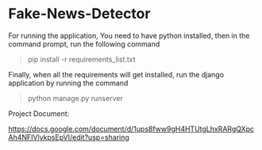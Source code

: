 # Fake-News-Detector

For running the application,
You need to have python installed, then in the command prompt, run the following command
>pip install -r requirements_list.txt

Finally, when all the requirements will get installed, run the django application by running the command 
>python manage.py runserver

Project Document:

https://docs.google.com/document/d/1ups8fww9gH4HTUtgLhxRARgQXpcAh4NFIVlykpsEpVI/edit?usp=sharing
